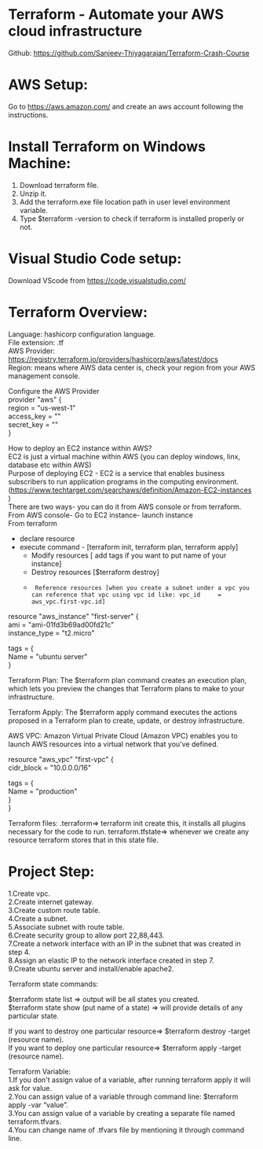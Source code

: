 # Terraform - Automate your AWS cloud infrastructure

Github: https://github.com/Sanjeev-Thiyagarajan/Terraform-Crash-Course  

# AWS Setup:
Go to https://aws.amazon.com/  and create an aws account following the instructions.  

# Install Terraform on Windows Machine:
1. Download terraform file.  
2. Unzip it.  
3. Add the terraform.exe file location path in user level environment variable.  
4. Type $terraform -version to check if terraform is installed properly or not.  

# Visual Studio Code setup:
Download VScode from https://code.visualstudio.com/ 

# Terraform Overview:
 
Language: hashicorp configuration language.   
File extension: .tf  
AWS Provider: https://registry.terraform.io/providers/hashicorp/aws/latest/docs   
Region: means where AWS data center is, check your region from your AWS management console.  

Configure the AWS Provider  
provider "aws" {  
  region = "us-west-1"  
  access_key = ""  
  secret_key = ""  
}


How to deploy an EC2 instance within AWS?  
EC2 is just a virtual machine within AWS (you can deploy windows, linx, database etc within AWS)  
Purpose of deploying EC2 - EC2 is a service that enables business subscribers to run application programs in the computing environment.  (https://www.techtarget.com/searchaws/definition/Amazon-EC2-instances )  
There are two ways- you can do it from AWS console or from terraform.  
 From AWS console- Go to EC2 instance- launch instance  
 From terraform   
- declare resource  
- execute command - [terraform init, terraform plan, terraform apply]  
     - 	Modify resources [ add tags if you want to put name of your instance]  
     - 	Destroy resources [$terraform destroy]  
     -   	Reference resources [when you create a subnet under a vpc you can reference that vpc using vpc id like: vpc_id     = aws_vpc.first-vpc.id]  


resource "aws_instance" "first-server" {  
  ami           = "ami-01fd3b69ad00fd21c"  
  instance_type = "t2.micro"  
 
  tags = {  
    Name = "ubuntu server"  
  }  


Terraform Plan:
The $terraform plan command creates an execution plan, which lets you preview the changes that Terraform plans to make to your infrastructure.

Terraform Apply:
The $terraform apply command executes the actions proposed in a Terraform plan to create, update, or destroy infrastructure.

AWS VPC:
Amazon Virtual Private Cloud (Amazon VPC) enables you to launch AWS resources into a virtual network that you've defined.

resource "aws_vpc" "first-vpc" {  
  cidr_block       = "10.0.0.0/16"  
 
  tags = {  
    Name = "production"   
  }  
}  


Terraform files:
.terraform=> terraform init create this, it installs all plugins necessary for the code to run.
terraform.tfstate=> whenever we create any resource terraform stores that in this state file.


# Project Step:
1.Create vpc.  
2.Create internet gateway.  
3.Create custom route table.  
4.Create a subnet.  
5.Associate subnet with route table.  
6.Create security group to allow port 22,88,443.  
7.Create a network interface with an IP in the subnet that was created in step 4.  
8.Assign an elastic IP to the network interface created in step 7.  
9.Create ubuntu server and install/enable apache2.  

Terraform state commands:  

$terraform state list => output will be all states you created.  
$terraform state show (put name of a state) => will provide details of any particular state.  

If you want to destroy one particular resource=> $terraform destroy -target (resource name).  
If you want to deploy one particular resource=> $terraform apply -target (resource name).  

Terraform Variable:  
1.If you don't assign value of a variable, after running terraform apply it will ask for value.  
2.You can assign value of a variable through command line: $terraform apply -var “value”.  
3.You can assign value of a variable by creating a separate file named terraform.tfvars.  
4.You can change name of .tfvars file by mentioning it through command line.  







